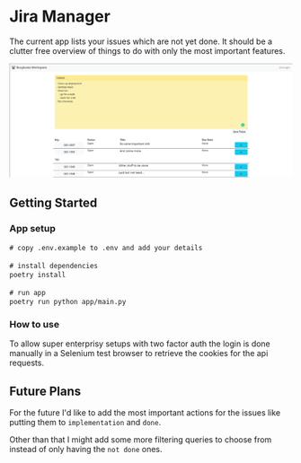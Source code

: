 # Jira Manager

The current app lists your issues which are not yet done. It should be a
clutter free overview of things to do with only the most important features.

![Sceenshot](./assets/screenshot.png)

## Getting Started

### App setup

```
# copy .env.example to .env and add your details

# install dependencies
poetry install

# run app
poetry run python app/main.py
```

### How to use

To allow super enterprisy setups with two factor auth the login is done
manually in a Selenium test browser to retrieve the cookies for the api requests.

## Future Plans

For the future I'd like to add the most important actions for the issues like
putting them to `implementation` and `done`.

Other than that I might add some more filtering queries to choose from instead
of only having the `not done` ones.
